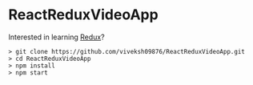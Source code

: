 # ReactReduxVideoApp

Interested in learning [Redux](https://www.udemy.com/react-redux/)?

```
> git clone https://github.com/viveksh09876/ReactReduxVideoApp.git
> cd ReactReduxVideoApp
> npm install
> npm start
```


